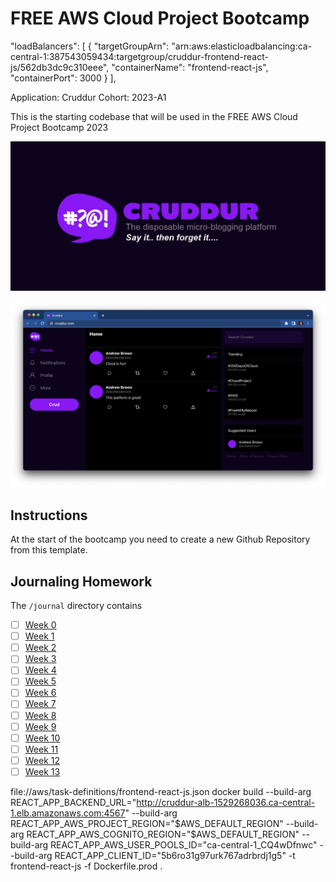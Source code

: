 # FREE AWS Cloud Project Bootcamp

"loadBalancers": [ { "targetGroupArn": "arn:aws:elasticloadbalancing:ca-central-1:387543059434:targetgroup/cruddur-frontend-react-js/562db3dc9c310eee", "containerName": "frontend-react-js", "containerPort": 3000 } ],

Application: Cruddur
Cohort: 2023-A1

This is the starting codebase that will be used in the FREE AWS Cloud Project Bootcamp 2023

![Cruddur Graphic](_docs/assets/cruddur-banner.jpg)

![Cruddur Screenshot](_docs/assets/cruddur-screenshot.png)

## Instructions

At the start of the bootcamp you need to create a new Github Repository from this template.

## Journaling Homework

The `/journal` directory contains

- [ ] [Week 0](journal/week0.md)
- [ ] [Week 1](journal/week1.md)
- [ ] [Week 2](journal/week2.md)
- [ ] [Week 3](journal/week3.md)
- [ ] [Week 4](journal/week4.md)
- [ ] [Week 5](journal/week5.md)
- [ ] [Week 6](journal/week6.md)
- [ ] [Week 7](journal/week7.md)
- [ ] [Week 8](journal/week8.md)
- [ ] [Week 9](journal/week9.md)
- [ ] [Week 10](journal/week10.md)
- [ ] [Week 11](journal/week11.md)
- [ ] [Week 12](journal/week12.md)
- [ ] [Week 13](journal/week13.md)

file://aws/task-definitions/frontend-react-js.json docker build
--build-arg REACT_APP_BACKEND_URL="http://cruddur-alb-1529268036.ca-central-1.elb.amazonaws.com:4567"
--build-arg REACT_APP_AWS_PROJECT_REGION="$AWS_DEFAULT_REGION"
--build-arg REACT_APP_AWS_COGNITO_REGION="$AWS_DEFAULT_REGION"
--build-arg REACT_APP_AWS_USER_POOLS_ID="ca-central-1_CQ4wDfnwc"
--build-arg REACT_APP_CLIENT_ID="5b6ro31g97urk767adrbrdj1g5"
-t frontend-react-js
-f Dockerfile.prod
.